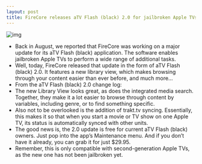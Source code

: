 ```yaml
---
layout: post
title: FireCore releases aTV Flash (black) 2.0 for jailbroken Apple TVs
---
```

![img](http://media.idownloadblog.com/wp-content/uploads/2012/08/atv-flash-black-2-Media.png)
* Back in August, we reported that FireCore was working on a major update for its aTV Flash (black) application. The software enables jailbroken Apple TVs to perform a wide range of additional tasks.
* Well, today, FireCore released that update in the form of aTV Flash (black) 2.0. It features a new library view, which makes browsing through your content easier than ever before, and much more…
* From the aTV Flash (black) 2.0 change log:
* The new Library View looks great, as does the integrated media search. Together, they make it a lot easier to browse through content by variables, including genre, or to find something specific.
* Also not to be overlooked is the addition of trakt.tv syncing. Essentially, this makes it so that when you start a movie or TV show on one Apple TV, its status is automatically synced with other units.
* The good news is, the 2.0 update is free for current aTV Flash (black) owners. Just pop into the app’s Maintenance menu. And if you don’t have it already, you can grab it for just $29.95.
* Remember, this is only compatible with second-generation Apple TVs, as the new one has not been jailbroken yet.

